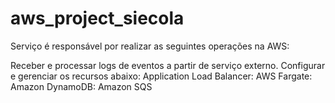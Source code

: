 # aws_project_siecola

Serviço é responsável por realizar as seguintes operações na AWS:

Receber e processar logs de eventos a partir de serviço externo.
Configurar e gerenciar os recursos abaixo:
Application Load Balancer: 
AWS Fargate:
Amazon DynamoDB:
Amazon SQS